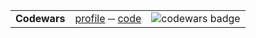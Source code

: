 <table style="text-align: center">
    <tr>
        <td><b>Codewars</b></td>
        <td>
            <a href="https://www.codewars.com/users/azimut">profile</a>
            &HorizontalLine;
            <a href="https://github.com/azimut/challenges">code</a>
        </td>
        <td><img alt="codewars badge" src="https://www.codewars.com/users/azimut/badges/micro"/></td>
    </tr>
</table>
